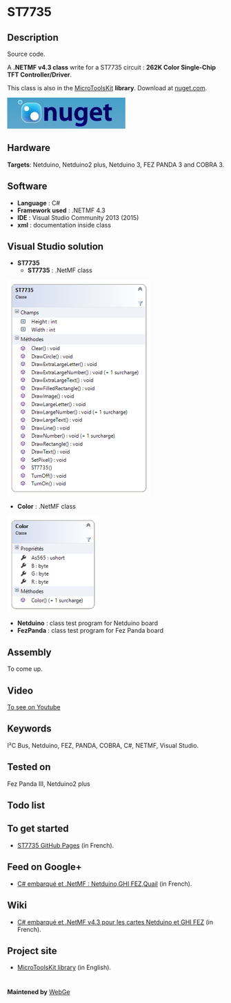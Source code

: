 # ST7735

**Description**
----
Source code.

A **.NETMF v4.3 class** write for a ST7735 circuit : **262K Color Single-Chip TFT Controller/Driver**. 

This class is also in the [MicroToolsKit]("https://www.nuget.org/packages/WEBGE.Microtoolskit/")  **library**. Download at [nuget.com]("https://www.nuget.org").

 ![](img/nuget.JPG)

**Hardware**
----
**Targets**: Netduino, Netduino2 plus, Netduino 3, FEZ PANDA 3 and COBRA 3.

**Software**
----
* **Language** : C#
* **Framework used** : .NETMF 4.3
* **IDE** : Visual Studio Community 2013 (2015)
* **xml** : documentation inside class

**Visual Studio solution**
----
* **ST7735**
  * **ST7735** : .NetMF class

![](img/ST7735.png)

  * **Color** : .NetMF class

![](img/Color.png)

  * **Netduino** : class test program for Netduino board
  * **FezPanda** : class test program for Fez Panda board 

**Assembly**
----
To come up.

**Video**
----
<a href="" target="_blank">To see on Youtube</a>

**Keywords**
----------------------------
I²C Bus, Netduino, FEZ, PANDA, COBRA, C#, NETMF, Visual Studio.

**Tested on**
----
Fez Panda III, Netduino2 plus

**Todo list**
----

**To get started**
----
- [ST7735 GitHub Pages](http://webge.github.io/ST7735/) (in French).

**Feed on Google+**
----
* [C# embarqué et .NetMF : Netduino,GHI FEZ,Quail](https://plus.google.com/collection/oaaJX) (in French).

**Wiki**
----
* [C# embarqué et .NetMF v4.3 pour les cartes Netduino et GHI FEZ](http://webge.dyndns-server.com/dokuwiki/doku.php?id=netmf43:accueilnetmf) (in French).

**Project site**
----
* [MicroToolsKit library](http://webge.dyndns-server.com/dokuwiki/doku.php?id=netmf43:6_microtoolskit) (in English).
#

**Maintened by** <a href="mailto:philippemariano@gmail.com">WebGe</a>
